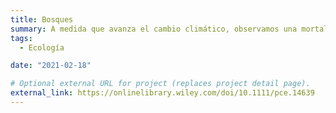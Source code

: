 ```yaml
---
title: Bosques 
summary: A medida que avanza el cambio climático, observamos una mortalidad creciente en nuestros bosques. Estudiamos los mecanismos fisiológicos detrás de este proceso, y su mitigación a través de la gestión forestal.
tags:
  - Ecología

date: "2021-02-18"

# Optional external URL for project (replaces project detail page).
external_link: https://onlinelibrary.wiley.com/doi/10.1111/pce.14639
---
```



